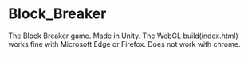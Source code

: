 # Block_Breaker
The Block Breaker game. Made in Unity.
The WebGL build(index.html) works fine with Microsoft Edge or Firefox. Does not work with chrome.
